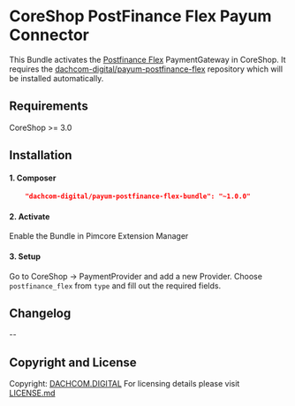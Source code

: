# CoreShop PostFinance Flex Payum Connector
This Bundle activates the [Postfinance Flex](https://checkout.postfinance.ch) PaymentGateway in CoreShop.
It requires the [dachcom-digital/payum-postfinance-flex](https://github.com/dachcom-digital/payum-postfinance-flex) repository which will be installed automatically.

## Requirements
CoreShop >= 3.0

## Installation

#### 1. Composer
```json
    "dachcom-digital/payum-postfinance-flex-bundle": "~1.0.0"
```

#### 2. Activate
Enable the Bundle in Pimcore Extension Manager

#### 3. Setup
Go to CoreShop -> PaymentProvider and add a new Provider. Choose `postfinance_flex` from `type` and fill out the required fields.

## Changelog
--

## Copyright and License
Copyright: [DACHCOM.DIGITAL](https://www.dachcom-digital.ch)
For licensing details please visit [LICENSE.md](LICENSE.md)